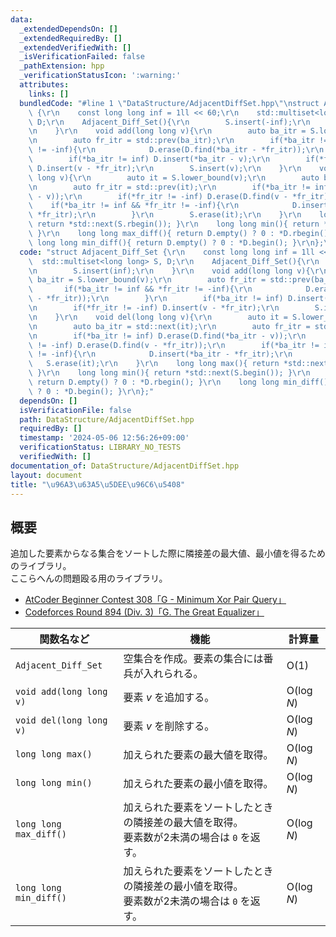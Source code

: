 ```yaml
---
data:
  _extendedDependsOn: []
  _extendedRequiredBy: []
  _extendedVerifiedWith: []
  _isVerificationFailed: false
  _pathExtension: hpp
  _verificationStatusIcon: ':warning:'
  attributes:
    links: []
  bundledCode: "#line 1 \"DataStructure/AdjacentDiffSet.hpp\"\nstruct Adjacent_Diff_Set\
    \ {\r\n    const long long inf = 1ll << 60;\r\n    std::multiset<long long> S,\
    \ D;\r\n    Adjacent_Diff_Set(){\r\n        S.insert(-inf);\r\n        S.insert(inf);\r\
    \n    }\r\n    void add(long long v){\r\n        auto ba_itr = S.lower_bound(v);\r\
    \n        auto fr_itr = std::prev(ba_itr);\r\n        if(*ba_itr != inf && *fr_itr\
    \ != -inf){\r\n            D.erase(D.find(*ba_itr - *fr_itr));\r\n        }\r\n\
    \        if(*ba_itr != inf) D.insert(*ba_itr - v);\r\n        if(*fr_itr != -inf)\
    \ D.insert(v - *fr_itr);\r\n        S.insert(v);\r\n    }\r\n    void del(long\
    \ long v){\r\n        auto it = S.lower_bound(v);\r\n        auto ba_itr = std::next(it);\r\
    \n        auto fr_itr = std::prev(it);\r\n        if(*ba_itr != inf) D.erase(D.find(*ba_itr\
    \ - v));\r\n        if(*fr_itr != -inf) D.erase(D.find(v - *fr_itr));\r\n    \
    \    if(*ba_itr != inf && *fr_itr != -inf){\r\n            D.insert(*ba_itr -\
    \ *fr_itr);\r\n        }\r\n        S.erase(it);\r\n    }\r\n    long long max(){\
    \ return *std::next(S.rbegin()); }\r\n    long long min(){ return *std::next(S.begin());\
    \ }\r\n    long long max_diff(){ return D.empty() ? 0 : *D.rbegin(); }\r\n   \
    \ long long min_diff(){ return D.empty() ? 0 : *D.begin(); }\r\n};\n"
  code: "struct Adjacent_Diff_Set {\r\n    const long long inf = 1ll << 60;\r\n  \
    \  std::multiset<long long> S, D;\r\n    Adjacent_Diff_Set(){\r\n        S.insert(-inf);\r\
    \n        S.insert(inf);\r\n    }\r\n    void add(long long v){\r\n        auto\
    \ ba_itr = S.lower_bound(v);\r\n        auto fr_itr = std::prev(ba_itr);\r\n \
    \       if(*ba_itr != inf && *fr_itr != -inf){\r\n            D.erase(D.find(*ba_itr\
    \ - *fr_itr));\r\n        }\r\n        if(*ba_itr != inf) D.insert(*ba_itr - v);\r\
    \n        if(*fr_itr != -inf) D.insert(v - *fr_itr);\r\n        S.insert(v);\r\
    \n    }\r\n    void del(long long v){\r\n        auto it = S.lower_bound(v);\r\
    \n        auto ba_itr = std::next(it);\r\n        auto fr_itr = std::prev(it);\r\
    \n        if(*ba_itr != inf) D.erase(D.find(*ba_itr - v));\r\n        if(*fr_itr\
    \ != -inf) D.erase(D.find(v - *fr_itr));\r\n        if(*ba_itr != inf && *fr_itr\
    \ != -inf){\r\n            D.insert(*ba_itr - *fr_itr);\r\n        }\r\n     \
    \   S.erase(it);\r\n    }\r\n    long long max(){ return *std::next(S.rbegin());\
    \ }\r\n    long long min(){ return *std::next(S.begin()); }\r\n    long long max_diff(){\
    \ return D.empty() ? 0 : *D.rbegin(); }\r\n    long long min_diff(){ return D.empty()\
    \ ? 0 : *D.begin(); }\r\n};"
  dependsOn: []
  isVerificationFile: false
  path: DataStructure/AdjacentDiffSet.hpp
  requiredBy: []
  timestamp: '2024-05-06 12:56:26+09:00'
  verificationStatus: LIBRARY_NO_TESTS
  verifiedWith: []
documentation_of: DataStructure/AdjacentDiffSet.hpp
layout: document
title: "\u96A3\u63A5\u5DEE\u96C6\u5408"
---
```


## 概要
追加した要素からなる集合をソートした際に隣接差の最大値、最小値を得るためのライブラリ。<br>
ここらへんの問題殴る用のライブラリ。
<ul>
    <li><a href="https://atcoder.jp/contests/abc308/tasks/abc308_g">
AtCoder Beginner Contest 308「G - Minimum Xor Pair Query」</a></li>
    <li><a href="https://codeforces.com/contest/1862/problem/G">
Codeforces Round 894 (Div. 3)「G. The Great Equalizer」</a></li>
</ul>

|関数名など|機能|計算量|
|---------|----|-----|
|`Adjacent_Diff_Set`| 空集合を作成。要素の集合には番兵が入れられる。| $\text{O}(1)$ |
|`void add(long long v)`| 要素 $v$ を追加する。| $\text{O}(\log N)$ |
|`void del(long long v)`| 要素 $v$ を削除する。| $\text{O}(\log N)$ |
|`long long max()`| 加えられた要素の最大値を取得。 | $\text{O}(\log N)$ |
|`long long min()`| 加えられた要素の最小値を取得。 | $\text{O}(\log N)$ |
|`long long max_diff()`| 加えられた要素をソートしたときの隣接差の最大値を取得。<br> 要素数が2未満の場合は `0` を返す。 | $\text{O}(\log N)$ |
|`long long min_diff()`| 加えられた要素をソートしたときの隣接差の最小値を取得。<br> 要素数が2未満の場合は `0` を返す。  | $\text{O}(\log N)$ |
